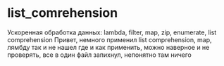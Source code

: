 # list_comrehension
Ускоренная обработка данных: lambda, filter, map, zip, enumerate, list comprehension
Привет, немного применил list comprehension, map, лямбду так и не нашел где и как применить, можно наверное и не проверять, все в один файл запихнул, непонятно там ничего
